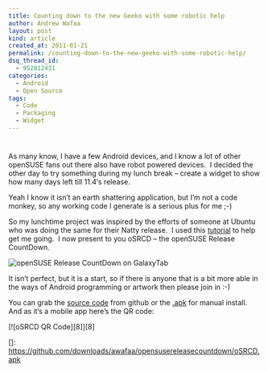 ```yaml
---
title: Counting down to the new Geeko with some robotic help
author: Andrew Wafaa
layout: post
kind: article
created_at: 2011-01-21
permalink: /counting-down-to-the-new-geeko-with-some-robotic-help/
dsq_thread_id:
  - 952812431
categories:
  - Android
  - Open Source
tags:
  - Code
  - Packaging
  - Widget
---
```

# 

As many know, I have a few Android devices, and I know a lot of other openSUSE fans out there also have robot powered devices.  I decided the other day to try something during my lunch break – create a widget to show how many days left till 11.4′s release.

Yeah I know it isn’t an earth shattering application, but I’m not a code monkey, so any working code I generate is a serious plus for me ;-)

So my lunchtime project was inspired by the efforts of someone at Ubuntu who was doing the same for their Natty release.  I used this [tutorial][2] to help get me going.  I now present to you oSRCD – the openSUSE Release CountDown.

 [2]: http://www.helloandroid.com/tutorials/days-xmas-widget-tutorial "How to create an Android countdown widget"

![openSUSE Release CountDown on GalaxyTab][3]

 [3]: http://lh4.ggpht.com/_ObpIMjebLDY/TTl9PbSdCmI/AAAAAAAAANY/5CdAgya0dXA/s640/oSRCD-GalaxyTab.png

It isn’t perfect, but it is a start, so if there is anyone that is a bit more able in the ways of Android programming or artwork then please join in :-)

You can grab the [source code][5] from github or the [.apk][6] for manual install. And as it’s a mobile app here’s the QR code:

 [5]: https://github.com/awafaa/opensusereleasecountdown "oSRCD git repo"
 [6]: https://github.com/downloads/awafaa/opensusereleasecountdown/oSRCD.apk "oSRCD binary"

[![oSRCD QR Code][8]][8]

 []: https://github.com/downloads/awafaa/opensusereleasecountdown/oSRCD.apk
